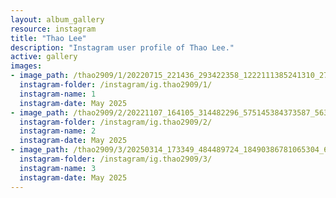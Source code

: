 ```yaml
---
layout: album_gallery
resource: instagram
title: "Thao Lee"
description: "Instagram user profile of Thao Lee."
active: gallery
images: 
- image_path: /thao2909/1/20220715_221436_293422358_1222111385241310_2700192611193198812_n.jpg
  instagram-folder: /instagram/ig.thao2909/1/
  instagram-name: 1
  instagram-date: May 2025
- image_path: /thao2909/2/20221107_164105_314482296_575145384373587_5633543529139589431_n.jpg
  instagram-folder: /instagram/ig.thao2909/2/
  instagram-name: 2
  instagram-date: May 2025
- image_path: /thao2909/3/20250314_173349_484489724_18490386781065304_6248796956092873460_n.jpg
  instagram-folder: /instagram/ig.thao2909/3/
  instagram-name: 3
  instagram-date: May 2025
---
```

